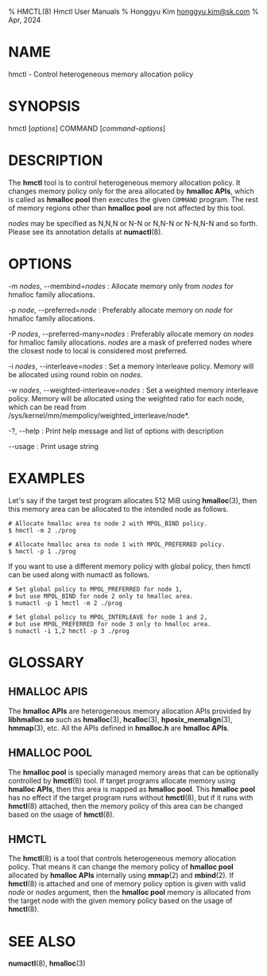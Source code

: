% HMCTL(8) Hmctl User Manuals
% Honggyu Kim <honggyu.kim@sk.com>
% Apr, 2024

NAME
====
hmctl - Control heterogeneous memory allocation policy


SYNOPSIS
========
hmctl [_options_] COMMAND [_command-options_]


DESCRIPTION
===========
The **hmctl** tool is to control heterogeneous memory allocation policy.  It
changes memory policy only for the area allocated by **hmalloc APIs**, which is
called as **hmalloc pool** then executes the given `COMMAND` program.  The rest
of memory regions other than **hmalloc pool** are not affected by this tool.

_nodes_ may be specified as N,N,N or N-N or N,N-N or N-N,N-N and so forth.
Please see its annotation details at **numactl**(8).


OPTIONS
=======
-m _nodes_, \--membind=_nodes_
:   Allocate memory only from _nodes_ for hmalloc family allocations.

-p _node_, \--preferred=_node_
:   Preferably allocate memory on _node_ for hmalloc family allocations.

-P _nodes_, \--preferred-many=_nodes_
:   Preferably allocate memory on _nodes_ for hmalloc family allocations.
    _nodes_ are a mask of preferred nodes where the closest node to local is
    considered most preferred.

-i _nodes_, \--interleave=_nodes_
:   Set a memory interleave policy.  Memory will be allocated using round robin
    on _nodes_.

-w _nodes_, \--weighted-interleave=_nodes_
:   Set a weighted memory interleave policy.  Memory will be allocated using the
    weighted ratio for each node, which can be read from
    /sys/kernel/mm/mempolicy/weighted_interleave/node*.

-?, \--help
:   Print help message and list of options with description

\--usage
:   Print usage string


EXAMPLES
========
Let's say if the target test program allocates 512 MiB using **hmalloc**(3),
then this memory area can be allocated to the intended node as follows.

    # Allocate hmalloc area to node 2 with MPOL_BIND policy.
    $ hmctl -m 2 ./prog

    # Allocate hmalloc area to node 1 with MPOL_PREFERRED policy.
    $ hmctl -p 1 ./prog

If you want to use a different memory policy with global policy, then hmctl can
be used along with numactl as follows.

    # Set global policy to MPOL_PREFERRED for node 1,
    # but use MPOL_BIND for node 2 only to hmalloc area.
    $ numactl -p 1 hmctl -m 2 ./prog

    # Set global policy to MPOL_INTERLEAVE for node 1 and 2,
    # but use MPOL_PREFERRED for node 3 only to hmalloc area.
    $ numactl -i 1,2 hmctl -p 3 ./prog


GLOSSARY
========
HMALLOC APIS
------------
The **hmalloc APIs** are heterogeneous memory allocation APIs provided by
**libhmalloc.so** such as **hmalloc**(3), **hcalloc**(3),
**hposix_memalign**(3), **hmmap**(3), etc.  All the APIs defined in
**hmalloc.h** are **hmalloc APIs**.

HMALLOC POOL
------------
The **hmalloc pool** is specially managed memory areas that can be optionally
controlled by **hmctl**(8) tool.
If target programs allocate memory using **hmalloc APIs**, then this area is
mapped as **hmalloc pool**.  This **hmalloc pool** has no effect if the target
program runs without **hmctl**(8), but if it runs with **hmctl**(8) attached,
then the memory policy of this area can be changed based on the usage of
**hmctl**(8).

HMCTL
-----
The **hmctl**(8) is a tool that controls heterogeneous memory allocation policy.
That means it can change the memory policy of **hmalloc pool** allocated by
**hmalloc APIs** internally using **mmap**(2) and **mbind**(2).
If **hmctl**(8) is attached and one of memory policy option is given with valid
_node_ or _nodes_ argument, then the **hmalloc pool** memory is allocated from
the target node with the given memory policy based on the usage of **hmctl**(8).


SEE ALSO
========
**numactl**(8), **hmalloc**(3)
